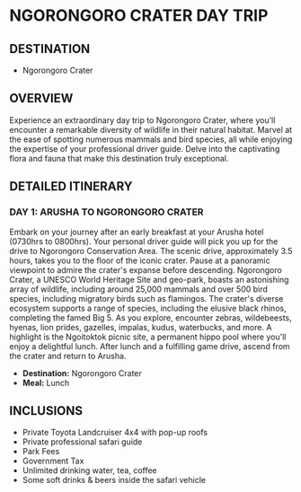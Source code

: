 # NGORONGORO CRATER DAY TRIP

## DESTINATION

- Ngorongoro Crater

## OVERVIEW

Experience an extraordinary day trip to Ngorongoro Crater, where you'll encounter a remarkable diversity of wildlife in their natural habitat. Marvel at the ease of spotting numerous mammals and bird species, all while enjoying the expertise of your professional driver guide. Delve into the captivating flora and fauna that make this destination truly exceptional.

## DETAILED ITINERARY

### DAY 1: ARUSHA TO NGORONGORO CRATER

Embark on your journey after an early breakfast at your Arusha hotel (0730hrs to 0800hrs). Your personal driver guide will pick you up for the drive to Ngorongoro Conservation Area. The scenic drive, approximately 3.5 hours, takes you to the floor of the iconic crater. Pause at a panoramic viewpoint to admire the crater's expanse before descending. Ngorongoro Crater, a UNESCO World Heritage Site and geo-park, boasts an astonishing array of wildlife, including around 25,000 mammals and over 500 bird species, including migratory birds such as flamingos. The crater's diverse ecosystem supports a range of species, including the elusive black rhinos, completing the famed Big 5. As you explore, encounter zebras, wildebeests, hyenas, lion prides, gazelles, impalas, kudus, waterbucks, and more. A highlight is the Ngoitoktok picnic site, a permanent hippo pool where you'll enjoy a delightful lunch. After lunch and a fulfilling game drive, ascend from the crater and return to Arusha.

- **Destination:** Ngorongoro Crater
- **Meal:** Lunch

## INCLUSIONS

- Private Toyota Landcruiser 4x4 with pop-up roofs
- Private professional safari guide
- Park Fees
- Government Tax
- Unlimited drinking water, tea, coffee
- Some soft drinks & beers inside the safari vehicle
